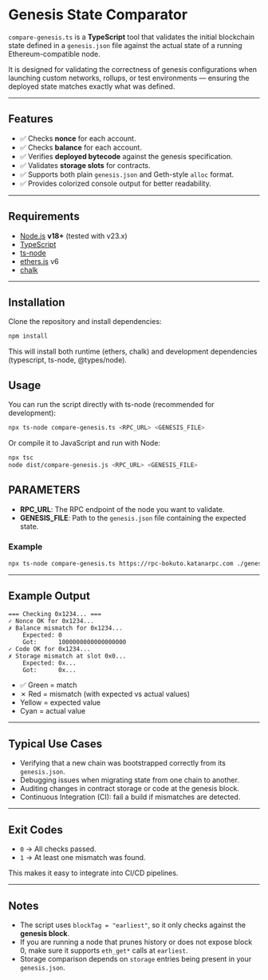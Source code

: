 # Genesis State Comparator

`compare-genesis.ts` is a **TypeScript** tool that validates the initial blockchain state defined in a `genesis.json` file against the actual state of a running Ethereum-compatible node.

It is designed for validating the correctness of genesis configurations when launching custom networks, rollups, or test environments — ensuring the deployed state matches exactly what was defined.

---

## Features

- ✅ Checks **nonce** for each account.  
- ✅ Checks **balance** for each account.  
- ✅ Verifies **deployed bytecode** against the genesis specification.  
- ✅ Validates **storage slots** for contracts.  
- ✅ Supports both plain `genesis.json` and Geth-style `alloc` format.  
- ✅ Provides colorized console output for better readability.  

---

## Requirements

- [Node.js](https://nodejs.org/) **v18+** (tested with v23.x)  
- [TypeScript](https://www.npmjs.com/package/typescript)  
- [ts-node](https://www.npmjs.com/package/ts-node)  
- [ethers.js](https://www.npmjs.com/package/ethers) v6  
- [chalk](https://www.npmjs.com/package/chalk)  

---

## Installation

Clone the repository and install dependencies:

```bash
npm install
```

This will install both runtime (ethers, chalk) and development dependencies (typescript, ts-node, @types/node).

## Usage

You can run the script directly with ts-node (recommended for development):

```bash
npx ts-node compare-genesis.ts <RPC_URL> <GENESIS_FILE>
```
Or compile it to JavaScript and run with Node:

```bash
npx tsc
node dist/compare-genesis.js <RPC_URL> <GENESIS_FILE>
````

## PARAMETERS
- **RPC_URL**: The RPC endpoint of the node you want to validate.  
- **GENESIS_FILE**: Path to the `genesis.json` file containing the expected state.  

### Example

```bash
npx ts-node compare-genesis.ts https://rpc-bokuto.katanarpc.com ./genesis.json
```

---

## Example Output

```
=== Checking 0x1234... ===
✓ Nonce OK for 0x1234...
✗ Balance mismatch for 0x1234...
    Expected: 0
    Got:      1000000000000000000
✓ Code OK for 0x1234...
✗ Storage mismatch at slot 0x0...
    Expected: 0x...
    Got:      0x...
```

- ✅ Green = match  
- ✗ Red = mismatch (with expected vs actual values)  
- Yellow = expected value  
- Cyan = actual value  

---

## Typical Use Cases

- Verifying that a new chain was bootstrapped correctly from its `genesis.json`.  
- Debugging issues when migrating state from one chain to another.  
- Auditing changes in contract storage or code at the genesis block.  
- Continuous Integration (CI): fail a build if mismatches are detected.  

---

## Exit Codes

- `0` → All checks passed.  
- `1` → At least one mismatch was found.  

This makes it easy to integrate into CI/CD pipelines.  

---

## Notes

- The script uses `blockTag = "earliest"`, so it only checks against the **genesis block**.  
- If you are running a node that prunes history or does not expose block 0, make sure it supports `eth_get*` calls at `earliest`.  
- Storage comparison depends on `storage` entries being present in your `genesis.json`.  


